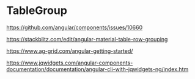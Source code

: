 # TableGroup

https://github.com/angular/components/issues/10660

https://stackblitz.com/edit/angular-material-table-row-grouping

https://www.ag-grid.com/angular-getting-started/

https://www.jqwidgets.com/angular-components-documentation/documentation/angular-cli-with-jqwidgets-ng/index.htm
